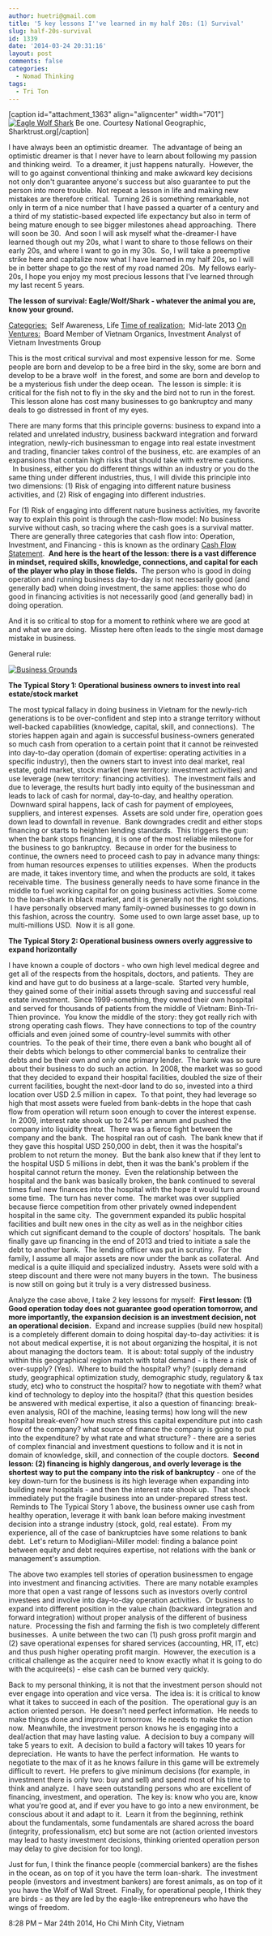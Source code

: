 ```yaml
---
author: huetri@gmail.com
title: '5 key lessons I''ve learned in my half 20s: (1) Survival'
slug: half-20s-survival
id: 1339
date: '2014-03-24 20:31:16'
layout: post
comments: false
categories:
  - Nomad Thinking
tags:
  - Tri Ton
---
```


[caption id="attachment_1363" align="aligncenter" width="701"][![Eagle Wolf Shark](https://huetri.com/wp-content/uploads/2014/03/Eagle-Wolf-Shark.png)](https://huetri.com/wp-content/uploads/2014/03/Eagle-Wolf-Shark.png) Be one. Courtesy National Geographic, Sharktrust.org[/caption]

I have always been an optimistic dreamer.  The advantage of being an optimistic dreamer is that I never have to learn about following my passion and thinking weird.  To a dreamer, it just happens naturally.  However, the will to go against conventional thinking and make awkward key decisions not only don't guarantee anyone's success but also guarantee to put the person into more trouble.  Not repeat a lesson in life and making new mistakes are therefore critical.  Turning 26 is something remarkable, not only in term of a nice number that I have passed a quarter of a century and a third of my statistic-based expected life expectancy but also in term of being mature enough to see bigger milestones ahead approaching.  There will soon be 30\.  And soon I will ask myself what the-dreamer-I have learned though out my 20s, what I want to share to those fellows on their early 20s, and where I want to go in my 30s.  So, I will take a preemptive strike here and capitalize now what I have learned in my half 20s, so I will be in better shape to go the rest of my road named 20s.  My fellows early-20s, I hope you enjoy my most precious lessons that I've learned through my last recent 5 years.

**The lesson of survival: Eagle/Wolf/Shark - whatever the animal you are, know your ground.**

<span style="text-decoration: underline;">Categories:</span>  Self Awareness, Life <span style="text-decoration: underline;">Time of realization:</span>  Mid-late 2013 <span style="text-decoration: underline;">On Ventures:</span>  Board Member of Vietnam Organics, Investment Analyst of Vietnam Investments Group

This is the most critical survival and most expensive lesson for me.  Some people are born and develop to be a free bird in the sky, some are born and develop to be a brave wolf  in the forest, and some are born and develop to be a mysterious fish under the deep ocean.  The lesson is simple: it is critical for the fish not to fly in the sky and the bird not to run in the forest.  This lesson alone has cost many businesses to go bankruptcy and many deals to go distressed in front of my eyes.

There are many forms that this principle governs: business to expand into a related and unrelated industry, business backward integration and forward integration, newly-rich businessman to engage into real estate investment and trading, financier takes control of the business, etc. are examples of an expansions that contain high risks that should take with extreme cautions.   In business, either you do different things within an industry or you do the same thing under different industries, thus, I will divide this principle into two dimensions: (1) Risk of engaging into different nature business activities, and (2) Risk of engaging into different industries.

For (1) Risk of engaging into different nature business activities, my favorite way to explain this point is through the cash-flow model: No business survive without cash, so tracing where the cash goes is a survival matter.  There are generally three categories that cash flow into: Operation, Investment, and Financing - this is known as the ordinary [Cash Flow Statement](http://en.wikipedia.org/wiki/Cash_flow_statement).  **And here is the heart of the lesson: there is a vast difference in mindset, required skills, knowledge, connections, and capital for each of the player who play in those fields.**  The person who is good in doing operation and running business day-to-day is not necessarily good (and generally bad) when doing investment, the same applies: those who do good in financing activities is not necessarily good (and generally bad) in doing operation.

And it is so critical to stop for a moment to rethink where we are good at and what we are doing.  Misstep here often leads to the single most damage mistake in business.

General rule:

[![Business Grounds](https://huetri.com/wp-content/uploads/2014/03/Cash-Flow-Person-Activities.png)](https://huetri.com/wp-content/uploads/2014/03/Cash-Flow-Person-Activities.png)

**The** **Typical Story 1: Operational business owners to invest into real estate/stock market**

The most typical fallacy in doing business in Vietnam for the newly-rich generations is to be over-confident and step into a strange territory without well-backed capabilities (knowledge, capital, skill, and connections).  The stories happen again and again is successful business-owners generated so much cash from operation to a certain point that it cannot be reinvested into day-to-day operation (domain of expertise: operating activities in a specific industry), then the owners start to invest into deal market, real estate, gold market, stock market (new territory: investment activities) and use leverage (new territory: financing activities).  The investment fails and due to leverage, the results hurt badly into equity of the businessman and leads to lack of cash for normal, day-to-day, and healthy operation.  Downward spiral happens, lack of cash for payment of employees, suppliers, and interest expenses.  Assets are sold under fire, operation goes down lead to downfall in revenue.  Bank downgrades credit and either stops financing or starts to heighten lending standards.  This triggers the gun: when the bank stops financing, it is one of the most reliable milestone for the business to go bankruptcy.  Because in order for the business to continue, the owners need to proceed cash to pay in advance many things: from human resources expenses to utilities expenses.  When the products are made, it takes inventory time, and when the products are sold, it takes receivable time.  The business generally needs to have some finance in the middle to fuel working capital for on going business activities. Some come to the loan-shark in black market, and it is generally not the right solutions.  I have personally observed many family-owned businesses to go down in this fashion, across the country.  Some used to own large asset base, up to multi-millions USD.  Now it is all gone.

**The** **Typical Story 2: Operational business owners overly aggressive to expand horizontally**

I have known a couple of doctors - who own high level medical degree and get all of the respects from the hospitals, doctors, and patients.  They are kind and have gut to do business at a large-scale.  Started very humble, they gained some of their initial assets through saving and successful real estate investment.  Since 1999-something, they owned their own hospital and served for thousands of patients from the middle of Vietnam: Binh-Tri-Thien province.  You know the middle of the story: they got really rich with strong operating cash flows.  They have connections to top of the country officials and even joined some of country-level summits with other countries.  To the peak of their time, there even a bank who bought all of their debts which belongs to other commercial banks to centralize their debts and be their own and only one primary lender.  The bank was so sure about their business to do such an action.  In 2008, the market was so good that they decided to expand their hospital facilities, doubled the size of their current facilities, bought the next-door land to do so, invested into a third location over USD 2.5 million in capex.  To that point, they had leverage so high that most assets were fueled from bank-debts in the hope that cash flow from operation will return soon enough to cover the interest expense.  In 2009, interest rate shook up to 24% per annum and pushed the company into liquidity threat.  There was a fierce fight between the company and the bank.  The hospital ran out of cash.  The bank knew that if they gave this hospital USD 250,000 in debt, then it was the hospital's problem to not return the money.  But the bank also knew that if they lent to the hospital USD 5 millions in debt, then it was the bank's problem if the hospital cannot return the money.  Even the relationship between the hospital and the bank was basically broken, the bank continued to several times fuel new finances into the hospital with the hope it would turn around some time.  The turn has never come.  The market was over supplied because fierce competition from other privately owned independent hospital in the same city.  The government expanded its public hospital facilities and built new ones in the city as well as in the neighbor cities which cut significant demand to the couple of doctors' hospitals.  The bank finally gave up financing in the end of 2013 and tried to initiate a sale the debt to another bank.  The lending officer was put in scrutiny.  For the family, I assume all major assets are now under the bank as collateral.  And medical is a quite illiquid and specialized industry.  Assets were sold with a steep discount and there were not many buyers in the town.  The business is now still on going but it truly is a very distressed business.

Analyze the case above, I take 2 key lessons for myself:  **First lesson: (1) Good operation today does not guarantee good operation tomorrow, and more importantly, the expansion decision is an investment decision, not an operational decision.**  Expand and increase supplies (build new hospital) is a completely different domain to doing hospital day-to-day activities: it is not about medical expertise, it is not about organizing the hospital, it is not about managing the doctors team.  It is about: total supply of the industry within this geographical region match with total demand - is there a risk of over-supply? (Yes).  Where to build the hospital? why? (supply demand study, geographical optimization study, demographic study, regulatory & tax study, etc) who to construct the hospital? how to negotiate with them? what kind of technology to deploy into the hospital? (that this question besides be answered with medical expertise, it also a question of financing: break-even analysis, ROI of the machine, leasing terms) how long will the new hospital break-even? how much stress this capital expenditure put into cash flow of the company? what source of finance the company is going to put into the expenditure? by what rate and what structure? - there are a series of complex financial and investment questions to follow and it is not in domain of knowledge, skill, and connection of the couple doctors.  **Second lesson: (2) financing is highly dangerous, and overly leverage is the shortest way to put the company into the risk of bankruptcy** - one of the key down-turn for the business is its high leverage when expanding into building new hospitals - and then the interest rate shook up.  That shock immediately put the fragile business into an under-prepared stress test.  Reminds to The Typical Story 1 above, the business owner use cash from healthy operation, leverage it with bank loan before making investment decision into a strange industry (stock, gold, real estate).  From my experience, all of the case of bankruptcies have some relations to bank debt.  Let's return to Modigliani-Miller model: finding a balance point between equity and debt requires expertise, not relations with the bank or management's assumption.

The above two examples tell stories of operation businessmen to engage into investment and financing activities.  There are many notable examples more that open a vast range of lessons such as investors overly control investees and involve into day-to-day operation activities.  Or business to expand into different position in the value chain (backward integration and forward integration) without proper analysis of the different of business nature.  Processing the fish and farming the fish is two completely different businesses.  A unite between the two can (1) push gross profit margin and (2) save operational expenses for shared services (accounting, HR, IT, etc) and thus push higher operating profit margin.  However, the execution is a critical challenge as the acquirer need to know exactly what it is going to do with the acquiree(s) - else cash can be burned very quickly.

Back to my personal thinking, it is not that the investment person should not ever engage into operation and vice versa.  The idea is: it is critical to know what it takes to succeed in each of the position.  The operational guy is an action oriented person.  He doesn't need perfect information.  He needs to make things done and improve it tomorrow.  He needs to make the action now.  Meanwhile, the investment person knows he is engaging into a deal/action that may have lasting value.  A decision to buy a company will take 5 years to exit.  A decision to build a factory will takes 10 years for depreciation.  He wants to have the perfect information.  He wants to negotiate to the max of it as he knows failure in this game will be extremely difficult to revert.  He prefers to give minimum decisions (for example, in investment there is only two: buy and sell) and spend most of his time to think and analyze.  I have seen outstanding persons who are excellent of financing, investment, and operation.  The key is: know who you are, know what you're good at, and if ever you have to go into a new environment, be conscious about it and adapt to it.  Learn it from the beginning, rethink about the fundamentals, some fundamentals are shared across the board (integrity, professionalism, etc) but some are not (action oriented investors may lead to hasty investment decisions, thinking oriented operation person may delay to give decision for too long).

Just for fun, I think the finance people (commercial bankers) are the fishes in the ocean, as on top of it you have the term loan-shark.  The investment people (investors and investment bankers) are forest animals, as on top of it you have the Wolf of Wall Street.  Finally, for operational people, I think they are birds - as they are led by the eagle-like entrepreneurs who have the wings of freedom.

8:28 PM – Mar 24th 2014, Ho Chi Minh City, Vietnam